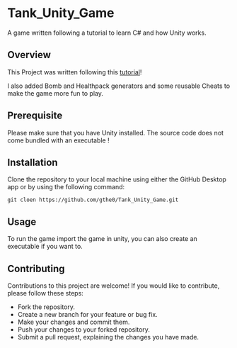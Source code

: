 # Tank_Unity_Game
A game written following a tutorial to learn C# and how Unity works.

## Overview
This Project was written following this [tutorial](https://learn.unity.com/project/tanks-tutorial)!

I also added Bomb and Healthpack generators and some reusable Cheats to make the game more fun to play.
## Prerequisite
Please make sure that you have Unity installed. The source code does not come bundled with an executable !

## Installation
Clone the repository to your local machine using either the GitHub Desktop app or by using the following command:
```console 
git cloen https://github.com/gthe0/Tank_Unity_Game.git
```

## Usage
To run the game import the game in unity, you can also create an executable if you want to.

## Contributing
Contributions to this project are welcome! If you would like to contribute, please follow these steps:

* Fork the repository.
* Create a new branch for your feature or bug fix.
* Make your changes and commit them.
* Push your changes to your forked repository.
* Submit a pull request, explaining the changes you have made.
